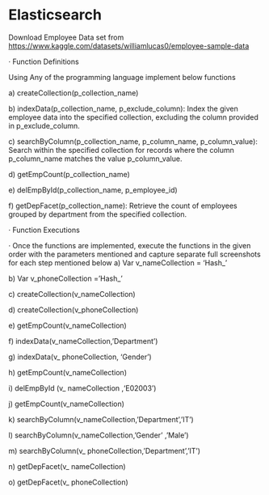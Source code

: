 # Elasticsearch

Download Employee Data set from https://www.kaggle.com/datasets/williamlucas0/employee-sample-data

· Function Definitions

Using Any of the programming language implement below functions


a) createCollection(p_collection_name)

b) indexData(p_collection_name, p_exclude_column): Index the given employee data into the specified collection, excluding the column provided in p_exclude_column.

c) searchByColumn(p_collection_name, p_column_name, p_column_value): Search within the specified collection for records where the column p_column_name matches the value p_column_value.

d) getEmpCount(p_collection_name)

e) delEmpById(p_collection_name, p_employee_id)

f) getDepFacet(p_collection_name): Retrieve the count of employees grouped by department from the specified collection.

· Function Executions


· Once the functions are implemented, execute the functions in the given order with the parameters mentioned and capture separate full screenshots for each step mentioned below
a) Var v_nameCollection = ‘Hash_<Your Name>’

b) Var v_phoneCollection =’Hash_<Your Phone last four digits>’

c) createCollection(v_nameCollection)

d) createCollection(v_phoneCollection)

e) getEmpCount(v_nameCollection)

f) indexData(v_nameCollection,’Department’)

g) indexData(v_ phoneCollection, ‘Gender’)

h) getEmpCount(v_nameCollection)

i) delEmpById (v_ nameCollection ,‘E02003’)

j) getEmpCount(v_nameCollection)

k) searchByColumn(v_nameCollection,’Department’,’IT’)

l) searchByColumn(v_nameCollection,’Gender’ ,’Male’)

m) searchByColumn(v_ phoneCollection,’Department’,’IT’)

n) getDepFacet(v_ nameCollection)

o) getDepFacet(v_ phoneCollection)

